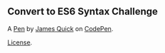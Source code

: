 Convert to ES6 Syntax Challenge
-------------------------------


A [Pen](https://codepen.io/jamesqquick/pen/qMXYGb) by [James Quick](https://codepen.io/jamesqquick) on [CodePen](https://codepen.io).

[License](https://codepen.io/jamesqquick/pen/qMXYGb/license).